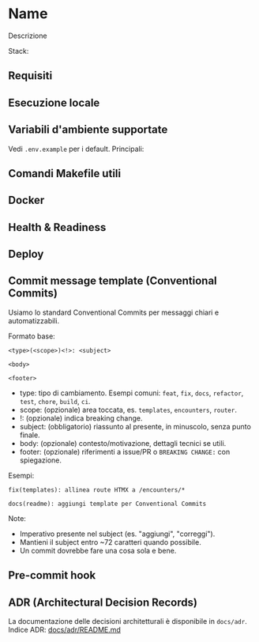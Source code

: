 # Name 

Descrizione

Stack: 

## Requisiti

## Esecuzione locale


## Variabili d'ambiente supportate

Vedi `.env.example` per i default. Principali:

## Comandi Makefile utili

## Docker

## Health & Readiness

## Deploy

## Commit message template (Conventional Commits)

Usiamo lo standard Conventional Commits per messaggi chiari e automatizzabili.

Formato base:

```
<type>(<scope>)<!>: <subject>

<body>

<footer>
```

- type: tipo di cambiamento. Esempi comuni: `feat`, `fix`, `docs`, `refactor`, `test`, `chore`, `build`, `ci`.
- scope: (opzionale) area toccata, es. `templates`, `encounters`, `router`.
- !: (opzionale) indica breaking change.
- subject: (obbligatorio) riassunto al presente, in minuscolo, senza punto finale.
- body: (opzionale) contesto/motivazione, dettagli tecnici se utili.
- footer: (opzionale) riferimenti a issue/PR o `BREAKING CHANGE:` con spiegazione.

Esempi:

```
fix(templates): allinea route HTMX a /encounters/*

docs(readme): aggiungi template per Conventional Commits
```

Note:
- Imperativo presente nel subject (es. "aggiungi", "correggi").
- Mantieni il subject entro ~72 caratteri quando possibile.
- Un commit dovrebbe fare una cosa sola e bene.

## Pre-commit hook

## ADR (Architectural Decision Records)

La documentazione delle decisioni architetturali è disponibile in `docs/adr`.
Indice ADR: [docs/adr/README.md](./docs/adr/README.md)

